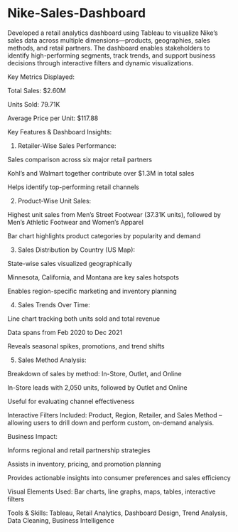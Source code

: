 # Nike-Sales-Dashboard

Developed a retail analytics dashboard using Tableau to visualize Nike’s sales data across multiple dimensions—products, geographies, sales methods, and retail partners. The dashboard enables stakeholders to identify high-performing segments, track trends, and support business decisions through interactive filters and dynamic visualizations.

Key Metrics Displayed:

Total Sales: $2.60M

Units Sold: 79.71K

Average Price per Unit: $117.88

Key Features & Dashboard Insights:

1. Retailer-Wise Sales Performance:

Sales comparison across six major retail partners

Kohl’s and Walmart together contribute over $1.3M in total sales

Helps identify top-performing retail channels

2. Product-Wise Unit Sales:

Highest unit sales from Men’s Street Footwear (37.31K units), followed by Men’s Athletic Footwear and Women’s Apparel

Bar chart highlights product categories by popularity and demand

3. Sales Distribution by Country (US Map):

State-wise sales visualized geographically

Minnesota, California, and Montana are key sales hotspots

Enables region-specific marketing and inventory planning

4. Sales Trends Over Time:

Line chart tracking both units sold and total revenue

Data spans from Feb 2020 to Dec 2021

Reveals seasonal spikes, promotions, and trend shifts

5. Sales Method Analysis:

Breakdown of sales by method: In-Store, Outlet, and Online

In-Store leads with 2,050 units, followed by Outlet and Online

Useful for evaluating channel effectiveness

Interactive Filters Included:
Product, Region, Retailer, and Sales Method – allowing users to drill down and perform custom, on-demand analysis.

Business Impact:

Informs regional and retail partnership strategies

Assists in inventory, pricing, and promotion planning

Provides actionable insights into consumer preferences and sales efficiency

Visual Elements Used:
Bar charts, line graphs, maps, tables, interactive filters

Tools & Skills:
Tableau, Retail Analytics, Dashboard Design, Trend Analysis, Data Cleaning, Business Intelligence
